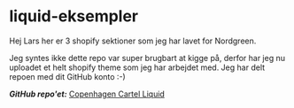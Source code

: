 # liquid-eksempler

Hej Lars her er 3 shopify sektioner som jeg har lavet for Nordgreen. 

Jeg syntes ikke dette repo var super brugbart at kigge på, derfor har jeg nu uploadet et helt shopify theme som jeg har arbejdet med. Jeg har delt repoen med dit GitHub konto :-)

_**GitHub repo'et:**_ [Copenhagen Cartel Liquid](https://github.com/Mackan1/copenhagen-cartel-liquid)
